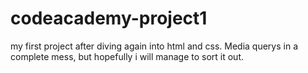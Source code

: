 # codeacademy-project1
my first project after diving again into html and css. Media querys in a complete mess, but hopefully i will manage to sort it out.
